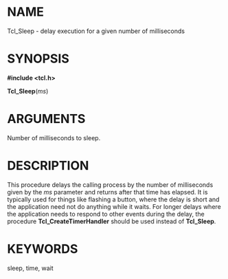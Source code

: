 # NAME

Tcl_Sleep - delay execution for a given number of milliseconds

# SYNOPSIS

**#include \<tcl.h\>**

**Tcl_Sleep**(*ms*)

# ARGUMENTS

Number of milliseconds to sleep.

# DESCRIPTION

This procedure delays the calling process by the number of milliseconds
given by the *ms* parameter and returns after that time has elapsed. It
is typically used for things like flashing a button, where the delay is
short and the application need not do anything while it waits. For
longer delays where the application needs to respond to other events
during the delay, the procedure **Tcl_CreateTimerHandler** should be
used instead of **Tcl_Sleep**.

# KEYWORDS

sleep, time, wait

<!---
Copyright (c) 1990 The Regents of the University of California
Copyright (c) 1994-1996 Sun Microsystems, Inc
-->

